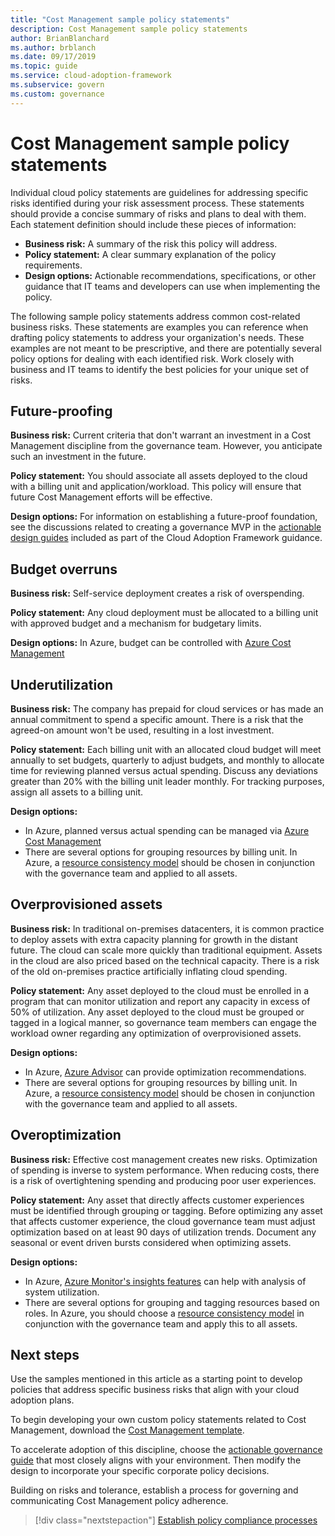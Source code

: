 ```yaml
---
title: "Cost Management sample policy statements"
description: Cost Management sample policy statements
author: BrianBlanchard
ms.author: brblanch
ms.date: 09/17/2019
ms.topic: guide
ms.service: cloud-adoption-framework
ms.subservice: govern
ms.custom: governance
---
```


# Cost Management sample policy statements

Individual cloud policy statements are guidelines for addressing specific risks identified during your risk assessment process. These statements should provide a concise summary of risks and plans to deal with them. Each statement definition should include these pieces of information:

- **Business risk:** A summary of the risk this policy will address.
- **Policy statement:** A clear summary explanation of the policy requirements.
- **Design options:** Actionable recommendations, specifications, or other guidance that IT teams and developers can use when implementing the policy.

The following sample policy statements address common cost-related business risks. These statements are examples you can reference when drafting policy statements to address your organization's needs. These examples are not meant to be prescriptive, and there are potentially several policy options for dealing with each identified risk. Work closely with business and IT teams to identify the best policies for your unique set of risks.

## Future-proofing

**Business risk:** Current criteria that don't warrant an investment in a Cost Management discipline from the governance team. However, you anticipate such an investment in the future.

**Policy statement:** You should associate all assets deployed to the cloud with a billing unit and application/workload. This policy will ensure that future Cost Management efforts will be effective.

**Design options:** For information on establishing a future-proof foundation, see the discussions related to creating a governance MVP in the [actionable design guides](../guides/index.md) included as part of the Cloud Adoption Framework guidance.

## Budget overruns

**Business risk:** Self-service deployment creates a risk of overspending.

**Policy statement:** Any cloud deployment must be allocated to a billing unit with approved budget and a mechanism for budgetary limits.

**Design options:** In Azure, budget can be controlled with [Azure Cost Management](https://docs.microsoft.com/azure/cost-management/manage-budgets)

## Underutilization

**Business risk:** The company has prepaid for cloud services or has made an annual commitment to spend a specific amount. There is a risk that the agreed-on amount won't be used, resulting in a lost investment.

**Policy statement:** Each billing unit with an allocated cloud budget will meet annually to set budgets, quarterly to adjust budgets, and monthly to allocate time for reviewing planned versus actual spending. Discuss any deviations greater than 20% with the billing unit leader monthly. For tracking purposes, assign all assets to a billing unit.

**Design options:**

- In Azure, planned versus actual spending can be managed via [Azure Cost Management](https://docs.microsoft.com/azure/cost-management/quick-acm-cost-analysis)
- There are several options for grouping resources by billing unit. In Azure, a [resource consistency model](../../decision-guides/resource-consistency/index.md) should be chosen in conjunction with the governance team and applied to all assets.

## Overprovisioned assets

**Business risk:** In traditional on-premises datacenters, it is common practice to deploy assets with extra capacity planning for growth in the distant future. The cloud can scale more quickly than traditional equipment. Assets in the cloud are also priced based on the technical capacity. There is a risk of the old on-premises practice artificially inflating cloud spending.

**Policy statement:** Any asset deployed to the cloud must be enrolled in a program that can monitor utilization and report any capacity in excess of 50% of utilization. Any asset deployed to the cloud must be grouped or tagged in a logical manner, so governance team members can engage the workload owner regarding any optimization of overprovisioned assets.

**Design options:**

- In Azure, [Azure Advisor](https://docs.microsoft.com/azure/advisor/advisor-cost-recommendations) can provide optimization recommendations.
- There are several options for grouping resources by billing unit. In Azure, a [resource consistency model](../../decision-guides/resource-consistency/index.md) should be chosen in conjunction with the governance team and applied to all assets.

## Overoptimization

**Business risk:** Effective cost management creates new risks. Optimization of spending is inverse to system performance. When reducing costs, there is a risk of overtightening spending and producing poor user experiences.

**Policy statement:** Any asset that directly affects customer experiences must be identified through grouping or tagging. Before optimizing any asset that affects customer experience, the cloud governance team must adjust optimization based on at least 90 days of utilization trends. Document any seasonal or event driven bursts considered when optimizing assets.

**Design options:**

- In Azure, [Azure Monitor's insights features](https://docs.microsoft.com/azure/azure-monitor/insights/vminsights-performance) can help with analysis of system utilization.
- There are several options for grouping and tagging resources based on roles. In Azure, you should choose a [resource consistency model](../../decision-guides/resource-consistency/index.md) in conjunction with the governance team and apply this to all assets.

## Next steps

Use the samples mentioned in this article as a starting point to develop policies that address specific business risks that align with your cloud adoption plans.

To begin developing your own custom policy statements related to Cost Management, download the [Cost Management template](./template.md).

To accelerate adoption of this discipline, choose the [actionable governance guide](../guides/index.md) that most closely aligns with your environment. Then modify the design to incorporate your specific corporate policy decisions.

Building on risks and tolerance, establish a process for governing and communicating Cost Management policy adherence.

> [!div class="nextstepaction"]
> [Establish policy compliance processes](./compliance-processes.md)
